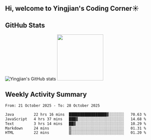 ## Hi, welcome to Yingjian's Coding Corner☀️

## GitHub Stats
![Yingjian's GitHub stats](https://github-readme-stats.vercel.app/api?username=BigBigBai&show_icons=true&hide=stars,issues&hide_border=true&theme=merko&bg_color=00000000)
<img height="150em" src="https://github-readme-stats.vercel.app/api/top-langs/?username=BigBigBai&layout=compact&hide_border=true&theme=merko&bg_color=00000000"/>

## Weekly Activity Summary

<!--START_SECTION:waka-->

```txt
From: 21 October 2025 - To: 28 October 2025

Java         22 hrs 16 mins  █████████████████▓░░░░░░░   70.63 %
JavaScript   4 hrs 37 mins   ███▓░░░░░░░░░░░░░░░░░░░░░   14.68 %
Text         3 hrs 14 mins   ██▓░░░░░░░░░░░░░░░░░░░░░░   10.29 %
Markdown     24 mins         ▒░░░░░░░░░░░░░░░░░░░░░░░░   01.31 %
HTML         22 mins         ▒░░░░░░░░░░░░░░░░░░░░░░░░   01.20 %
```

<!--END_SECTION:waka-->


